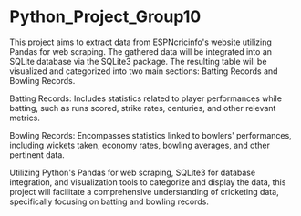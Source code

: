 # Python_Project_Group10
This project aims to extract data from ESPNcricinfo's website utilizing Pandas for web scraping. The gathered data will be integrated into an SQLite database via the SQLite3 package. The resulting table will be visualized and categorized into two main sections: Batting Records and Bowling Records.

Batting Records: Includes statistics related to player performances while batting, such as runs scored, strike rates, centuries, and other relevant metrics.

Bowling Records: Encompasses statistics linked to bowlers' performances, including wickets taken, economy rates, bowling averages, and other pertinent data.

Utilizing Python's Pandas for web scraping, SQLite3 for database integration, and visualization tools to categorize and display the data, this project will facilitate a comprehensive understanding of cricketing data, specifically focusing on batting and bowling records.